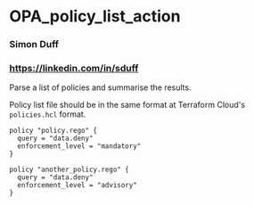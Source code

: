 # OPA_policy_list_action

### Simon Duff
### https://linkedin.com/in/sduff

Parse a list of policies and summarise the results.

Policy list file should be in the same format at Terraform Cloud's `policies.hcl` format.

```
policy "policy.rego" {
  query = "data.deny"
  enforcement_level = "mandatory"
}

policy "another_policy.rego" {
  query = "data.deny"
  enforcement_level = "advisory"
}
```
